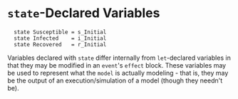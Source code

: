 # `state`-Declared Variables

```askee
  state Susceptible = s_Initial
  state Infected    = i_Initial
  state Recovered   = r_Initial
```

Variables declared with `state` differ internally from `let`-declared variables
in that they may be modified in an `event`'s `effect` block. These variables may
be used to represent what the `model` is actually modeling - that is, they may
be the output of an execution/simulation of a model (though they needn't be).
